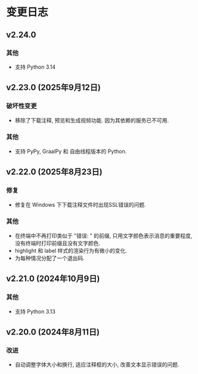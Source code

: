 # 变更日志

## v2.24.0

### 其他

- 支持 Python 3.14

## v2.23.0 (2025年9月12日)

### 破坏性变更

- 移除了下载注释, 预览和生成视频功能. 因为其依赖的服务已不可用.

### 其他

- 支持 PyPy, GraalPy 和 自由线程版本的 Python.

## v2.22.0 (2025年8月23日)

### 修复

- 修复在 Windows 下下载注释文件时出现SSL错误的问题.

### 其他

- 在终端中不再打印类似于 "错误: " 的前缀, 只用文字颜色表示消息的重要程度, 没有终端时打印前缀且没有文字颜色.
- highlight 和 label 样式的渲染行为有微小的变化.
- 为每种情况分配了一个退出码.

## v2.21.0 (2024年10月9日)

### 其他

- 支持 Python 3.13

## v2.20.0 (2024年8月11日)

### 改进

- 自动调整字体大小和换行, 适应注释框的大小, 改善文本显示错误的问题.
